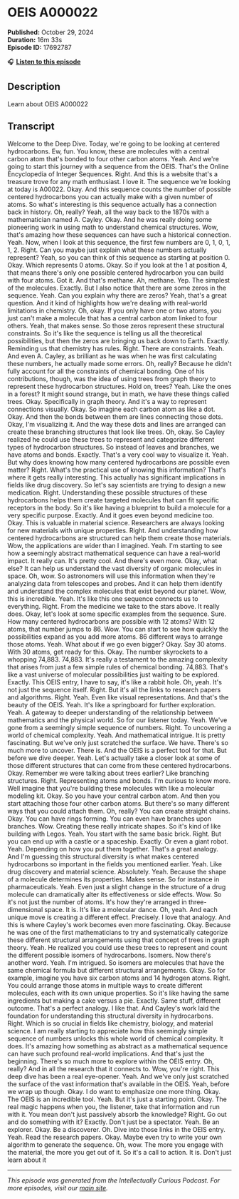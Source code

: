 # OEIS  A000022

**Published:** October 29, 2024  
**Duration:** 16m 33s  
**Episode ID:** 17692787

🎧 **[Listen to this episode](https://intellectuallycurious.buzzsprout.com/2529712/episodes/17692787-oeis--a000022)**

## Description

Learn about OEIS  A000022

## Transcript

Welcome to the Deep Dive. Today, we're going to be looking at centered hydrocarbons. Ew, fun. You know, these are molecules with a central carbon atom that's bonded to four other carbon atoms. Yeah. And we're going to start this journey with a sequence from the OEIS. That's the Online Encyclopedia of Integer Sequences. Right. And this is a website that's a treasure trove for any math enthusiast. I love it. The sequence we're looking at today is A00022. Okay. And this sequence counts the number of possible centered hydrocarbons you can actually make with a given number of atoms. So what's interesting is this sequence actually has a connection back in history. Oh, really? Yeah, all the way back to the 1870s with a mathematician named A. Cayley. Okay. And he was really doing some pioneering work in using math to understand chemical structures. Wow, that's amazing how these sequences can have such a historical connection. Yeah. Now, when I look at this sequence, the first few numbers are 0, 1, 0, 1, 1, 2. Right. Can you maybe just explain what these numbers actually represent? Yeah, so you can think of this sequence as starting at position 0. Okay. Which represents 0 atoms. Okay. So if you look at the 1 at position 4, that means there's only one possible centered hydrocarbon you can build with four atoms. Got it. And that's methane. Ah, methane. Yep. The simplest of the molecules. Exactly. But I also notice that there are some zeros in the sequence. Yeah. Can you explain why there are zeros? Yeah, that's a great question. And it kind of highlights how we're dealing with real-world limitations in chemistry. Oh, okay. If you only have one or two atoms, you just can't make a molecule that has a central carbon atom linked to four others. Yeah, that makes sense. So those zeros represent these structural constraints. So it's like the sequence is telling us all the theoretical possibilities, but then the zeros are bringing us back down to Earth. Exactly. Reminding us that chemistry has rules. Right. There are constraints. Yeah. And even A. Cayley, as brilliant as he was when he was first calculating these numbers, he actually made some errors. Oh, really? Because he didn't fully account for all the constraints of chemical bonding. One of his contributions, though, was the idea of using trees from graph theory to represent these hydrocarbon structures. Hold on, trees? Yeah. Like the ones in a forest? It might sound strange, but in math, we have these things called trees. Okay. Specifically in graph theory. And it's a way to represent connections visually. Okay. So imagine each carbon atom as like a dot. Okay. And then the bonds between them are lines connecting those dots. Okay, I'm visualizing it. And the way these dots and lines are arranged can create these branching structures that look like trees. Oh, okay. So Cayley realized he could use these trees to represent and categorize different types of hydrocarbon structures. So instead of leaves and branches, we have atoms and bonds. Exactly. That's a very cool way to visualize it. Yeah. But why does knowing how many centered hydrocarbons are possible even matter? Right. What's the practical use of knowing this information? That's where it gets really interesting. This actually has significant implications in fields like drug discovery. So let's say scientists are trying to design a new medication. Right. Understanding these possible structures of these hydrocarbons helps them create targeted molecules that can fit specific receptors in the body. So it's like having a blueprint to build a molecule for a very specific purpose. Exactly. And it goes even beyond medicine too. Okay. This is valuable in material science. Researchers are always looking for new materials with unique properties. Right. And understanding how centered hydrocarbons are structured can help them create those materials. Wow, the applications are wider than I imagined. Yeah. I'm starting to see how a seemingly abstract mathematical sequence can have a real-world impact. It really can. It's pretty cool. And there's even more. Okay, what else? It can help us understand the vast diversity of organic molecules in space. Oh, wow. So astronomers will use this information when they're analyzing data from telescopes and probes. And it can help them identify and understand the complex molecules that exist beyond our planet. Wow, this is incredible. Yeah. It's like this one sequence connects us to everything. Right. From the medicine we take to the stars above. It really does. Okay, let's look at some specific examples from the sequence. Sure. How many centered hydrocarbons are possible with 12 atoms? With 12 atoms, that number jumps to 86. Wow. You can start to see how quickly the possibilities expand as you add more atoms. 86 different ways to arrange those atoms. Yeah. What about if we go even bigger? Okay. Say 30 atoms. With 30 atoms, get ready for this. Okay. The number skyrockets to a whopping 74,883. 74,883. It's really a testament to the amazing complexity that arises from just a few simple rules of chemical bonding. 74,883. That's like a vast universe of molecular possibilities just waiting to be explored. Exactly. This OEIS entry, I have to say, it's like a rabbit hole. Oh, yeah. It's not just the sequence itself. Right. But it's all the links to research papers and algorithms. Right. Yeah. Even like visual representations. And that's the beauty of the OEIS. Yeah. It's like a springboard for further exploration. Yeah. A gateway to deeper understanding of the relationship between mathematics and the physical world. So for our listener today. Yeah. We've gone from a seemingly simple sequence of numbers. Right. To uncovering a world of chemical complexity. Yeah. And mathematical intrigue. It is pretty fascinating. But we've only just scratched the surface. We have. There's so much more to uncover. There is. And the OEIS is a perfect tool for that. But before we dive deeper. Yeah. Let's actually take a closer look at some of those different structures that can come from these centered hydrocarbons. Okay. Remember we were talking about trees earlier? Like branching structures. Right. Representing atoms and bonds. I'm curious to know more. Well imagine that you're building these molecules with like a molecular modeling kit. Okay. So you have your central carbon atom. And then you start attaching those four other carbon atoms. But there's so many different ways that you could attach them. Oh, really? You can create straight chains. Okay. You can have rings forming. You can even have branches upon branches. Wow. Creating these really intricate shapes. So it's kind of like building with Legos. Yeah. You start with the same basic brick. Right. But you can end up with a castle or a spaceship. Exactly. Or even a giant robot. Yeah. Depending on how you put them together. That's a great analogy. And I'm guessing this structural diversity is what makes centered hydrocarbons so important in the fields you mentioned earlier. Yeah. Like drug discovery and material science. Absolutely. Yeah. Because the shape of a molecule determines its properties. Makes sense. So for instance in pharmaceuticals. Yeah. Even just a slight change in the structure of a drug molecule can dramatically alter its effectiveness or side effects. Wow. So it's not just the number of atoms. It's how they're arranged in three-dimensional space. It is. It's like a molecular dance. Oh, yeah. And each unique move is creating a different effect. Precisely. I love that analogy. And this is where Cayley's work becomes even more fascinating. Okay. Because he was one of the first mathematicians to try and systematically categorize these different structural arrangements using that concept of trees in graph theory. Yeah. He realized you could use these trees to represent and count the different possible isomers of hydrocarbons. Isomers. Now there's another word. Yeah. I'm intrigued. So isomers are molecules that have the same chemical formula but different structural arrangements. Okay. So for example, imagine you have six carbon atoms and 14 hydrogen atoms. Right. You could arrange those atoms in multiple ways to create different molecules, each with its own unique properties. So it's like having the same ingredients but making a cake versus a pie. Exactly. Same stuff, different outcome. That's a perfect analogy. I like that. And Cayley's work laid the foundation for understanding this structural diversity in hydrocarbons. Right. Which is so crucial in fields like chemistry, biology, and material science. I am really starting to appreciate how this seemingly simple sequence of numbers unlocks this whole world of chemical complexity. It does. It's amazing how something as abstract as a mathematical sequence can have such profound real-world implications. And that's just the beginning. There's so much more to explore within the OEIS entry. Oh, really? And in all the research that it connects to. Wow, you're right. This deep dive has been a real eye-opener. Yeah. And we've only just scratched the surface of the vast information that's available in the OEIS. Yeah, before we wrap up though. Okay. I do want to emphasize one more thing. Okay. The OEIS is an incredible tool. Yeah. But it's just a starting point. Okay. The real magic happens when you, the listener, take that information and run with it. You mean don't just passively absorb the knowledge? Right. Go out and do something with it? Exactly. Don't just be a spectator. Yeah. Be an explorer. Okay. Be a discoverer. Oh. Dive into those links in the OEIS entry. Yeah. Read the research papers. Okay. Maybe even try to write your own algorithm to generate the sequence. Oh, wow. The more you engage with the material, the more you get out of it. So it's a call to action. It is. Don't just learn about it

---
*This episode was generated from the Intellectually Curious Podcast. For more episodes, visit our [main site](https://intellectuallycurious.buzzsprout.com).*
